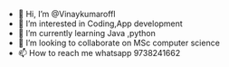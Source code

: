 - 👋 Hi, I’m @Vinaykumaroffl
- 👀 I’m interested in Coding,App development
- 🌱 I’m currently learning Java ,python
- 💞️ I’m looking to collaborate on MSc computer science
- 📫 How to reach me whatsapp 9738241662

<!---
Vinaykumaroffl/Vinaykumaroffl is a ✨ special ✨ repository because its `README.md` (this file) appears on your GitHub profile.
You can click the Preview link to take a look at your changes.
--->
